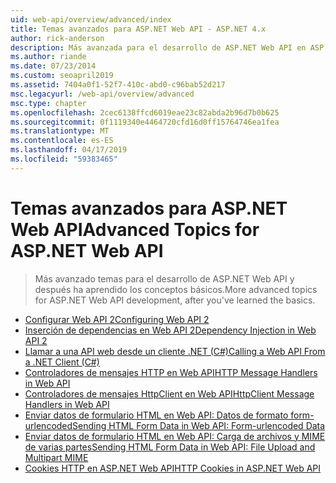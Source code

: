 ```yaml
---
uid: web-api/overview/advanced/index
title: Temas avanzados para ASP.NET Web API - ASP.NET 4.x
author: rick-anderson
description: Más avanzada para el desarrollo de ASP.NET Web API en ASP.NET 4.x, una vez que ha aprendido los conceptos básicos.
ms.author: riande
ms.date: 07/23/2014
ms.custom: seoapril2019
ms.assetid: 7404a0f1-52f7-410c-abd0-c96bab52d217
msc.legacyurl: /web-api/overview/advanced
msc.type: chapter
ms.openlocfilehash: 2cec6138ffcd6019eae23c82abda2b96d7b0b625
ms.sourcegitcommit: 0f1119340e4464720cfd16d0ff15764746ea1fea
ms.translationtype: MT
ms.contentlocale: es-ES
ms.lasthandoff: 04/17/2019
ms.locfileid: "59383465"
---
```

# <a name="advanced-topics-for-aspnet-web-api"></a><span data-ttu-id="803d8-103">Temas avanzados para ASP.NET Web API</span><span class="sxs-lookup"><span data-stu-id="803d8-103">Advanced Topics for ASP.NET Web API</span></span>

> <span data-ttu-id="803d8-104">Más avanzado temas para el desarrollo de ASP.NET Web API y después ha aprendido los conceptos básicos.</span><span class="sxs-lookup"><span data-stu-id="803d8-104">More advanced topics for ASP.NET Web API development, after you've learned the basics.</span></span>


- [<span data-ttu-id="803d8-105">Configurar Web API 2</span><span class="sxs-lookup"><span data-stu-id="803d8-105">Configuring Web API 2</span></span>](configuring-aspnet-web-api.md)
- [<span data-ttu-id="803d8-106">Inserción de dependencias en Web API 2</span><span class="sxs-lookup"><span data-stu-id="803d8-106">Dependency Injection in Web API 2</span></span>](dependency-injection.md)
- [<span data-ttu-id="803d8-107">Llamar a una API web desde un cliente .NET (C#)</span><span class="sxs-lookup"><span data-stu-id="803d8-107">Calling a Web API From a .NET Client (C#)</span></span>](calling-a-web-api-from-a-net-client.md)
- [<span data-ttu-id="803d8-108">Controladores de mensajes HTTP en Web API</span><span class="sxs-lookup"><span data-stu-id="803d8-108">HTTP Message Handlers in Web API</span></span>](http-message-handlers.md)
- [<span data-ttu-id="803d8-109">Controladores de mensajes HttpClient en Web API</span><span class="sxs-lookup"><span data-stu-id="803d8-109">HttpClient Message Handlers in Web API</span></span>](httpclient-message-handlers.md)
- [<span data-ttu-id="803d8-110">Enviar datos de formulario HTML en Web API: Datos de formato form-urlencoded</span><span class="sxs-lookup"><span data-stu-id="803d8-110">Sending HTML Form Data in Web API: Form-urlencoded Data</span></span>](sending-html-form-data-part-1.md)
- [<span data-ttu-id="803d8-111">Enviar datos de formulario HTML en Web API: Carga de archivos y MIME de varias partes</span><span class="sxs-lookup"><span data-stu-id="803d8-111">Sending HTML Form Data in Web API: File Upload and Multipart MIME</span></span>](sending-html-form-data-part-2.md)
- [<span data-ttu-id="803d8-112">Cookies HTTP en ASP.NET Web API</span><span class="sxs-lookup"><span data-stu-id="803d8-112">HTTP Cookies in ASP.NET Web API</span></span>](http-cookies.md)
